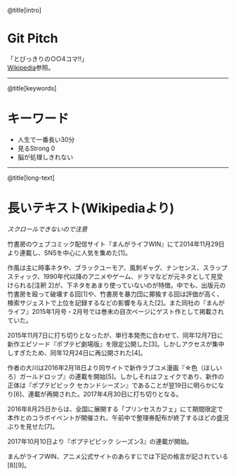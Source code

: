 @title[intro]

# Git Pitch

「とびっきりの○○4コマ!!」  
[Wikipedia](https://ja.wikipedia.org/wiki/%E3%83%9D%E3%83%97%E3%83%86%E3%83%94%E3%83%94%E3%83%83%E3%82%AF)参照。

---

@title[keywords]

# キーワード

- 人生で一番長い30分
- 見るStrong 0
- 脳が処理しきれない

---

@title[long-text]

# 長いテキスト(Wikipediaより)

*スクロールできないので注意*

竹書房のウェブコミック配信サイト『まんがライフWIN』にて2014年11月29日より連載し、SNSを中心に人気を集めた[1]。

作風は主に時事ネタや、ブラックユーモア、風刺ギャグ、ナンセンス、スラップスティック、1990年代以降のアニメやゲーム、ドラマなどが元ネタとして見受けられる[注釈 2]が、下ネタをあまり使っていないのが特徴。中でも、出版元の竹書房を殴って破壊する回[1]や、竹書房を暴力団に揶揄する回は評価が高く、検索サジェストで上位を記録するなどの影響を与えた[2]。また同社の『まんがライフ』2015年1月号・2月号では巻末の目次ページにゲスト作として掲載されていた。

2015年11月7日に打ち切りとなったが、単行本発売に合わせて、同年12月7日に新作エピソード『ポプテピ劇場版』を限定公開した[3]。しかしアクセスが集中しすぎたため、同年12月24日に再公開された[4]。

作者の大川は2016年2月18日より同サイトで新作ラブコメ漫画『☆色（ほしいろ）ガールドロップ』の連載を開始[5]。しかしそれはフェイクであり、新作の正体は『ポプテピピック セカンドシーズン』であることが翌19日に明らかになり[6]、連載が再開された。2017年4月30日に打ち切りとなる。

2016年8月25日からは、全国に展開する「プリンセスカフェ」にて期間限定で本作とのコラボイベントが開催され、午前中で整理券配布が終了するほどの盛況ぶりを見せた[7]。

2017年10月10日より『ポプテピピック シーズン3』の連載が開始。

まんがライフWIN、アニメ公式サイトのあらすじでは下記の格言が記されている[8][9]。


